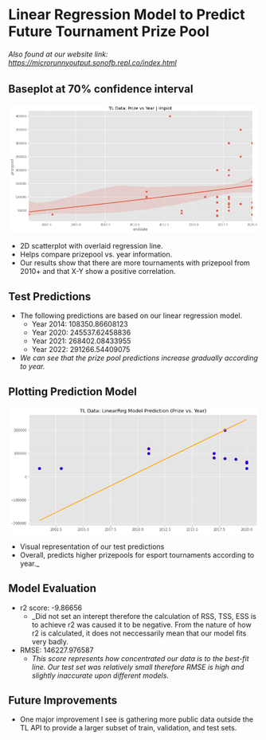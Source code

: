 # Linear Regression Model to Predict Future Tournament Prize Pool
###### _Also found at our website link_: https://microrunnyoutput.sonofb.repl.co/index.html

## Baseplot at 70% confidence interval
![baseplot](/images/linreg/baseplot.png)
* 2D scatterplot with overlaid regression line. 
* Helps compare prizepool vs. year information. 
* Our results show that there are more tournaments with prizepool from 2010+ and that X-Y show a positive correlation. 

## Test Predictions
* The following predictions are based on our linear regression model.
  * Year 2014: 108350.86608123
  * Year 2020: 245537.62458836
  * Year 2021: 268402.08433955
  * Year 2022: 291266.54409075
* _We can see that the prize pool predictions increase gradually according to year._
  
## Plotting Prediction Model
![model](/images/linreg/model.png)
* Visual representation of our test predictions
* Overall, predicts higher prizepools for esport tournaments according to year._

## Model Evaluation
* r2 score: -9.86656
  * _Did not set an interept therefore the calculation of RSS, TSS, ESS is to achieve r2 was caused it to be negative. From the nature of how r2 is calculated, it does not neccessarily mean that our model fits very badly.
* RMSE: 146227.976587
  * _This score represents how concentrated our data is to the best-fit line. Our test set was relatively small therefore RMSE is high and slightly inaccurate upon different models._ 
  
  
## Future Improvements
* One major improvement I see is gathering more public data outside the TL API to provide a larger subset of train, validation, and test sets.

  
